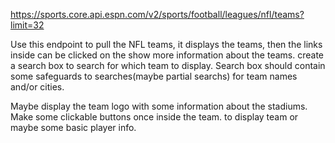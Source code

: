 https://sports.core.api.espn.com/v2/sports/football/leagues/nfl/teams?limit=32

Use this endpoint to pull the NFL teams, it displays the teams, then the links inside can be clicked on the show more information about the teams. create a search box to search for which team to display. Search box should contain some safeguards to searches(maybe partial searchs) for team names and/or cities.

Maybe display the team logo with some information about the stadiums. Make some clickable buttons once inside the team. to display team or maybe some basic player info.
